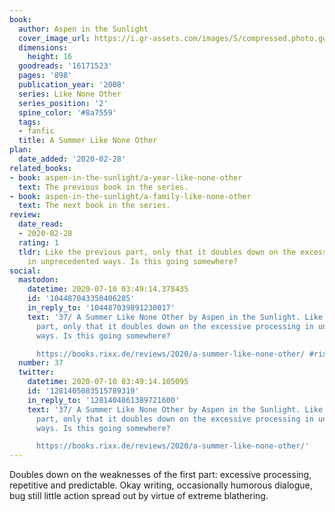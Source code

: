 ```yaml
---
book:
  author: Aspen in the Sunlight
  cover_image_url: https://i.gr-assets.com/images/S/compressed.photo.goodreads.com/books/1416158403l/16171523.jpg
  dimensions:
    height: 16
  goodreads: '16171523'
  pages: '898'
  publication_year: '2008'
  series: Like None Other
  series_position: '2'
  spine_color: '#8a7559'
  tags:
  - fanfic
  title: A Summer Like None Other
plan:
  date_added: '2020-02-28'
related_books:
- book: aspen-in-the-sunlight/a-year-like-none-other
  text: The previous book in the series.
- book: aspen-in-the-sunlight/a-family-like-none-other
  text: The next book in the series.
review:
  date_read:
  - 2020-02-28
  rating: 1
  tldr: Like the previous part, only that it doubles down on the excessive processing
    in unprecedented ways. Is this going somewhere?
social:
  mastodon:
    datetime: 2020-07-10 03:49:14.378435
    id: '104487043350406285'
    in_reply_to: '104487039891230017'
    text: '37/ A Summer Like None Other by Aspen in the Sunlight. Like the previous
      part, only that it doubles down on the excessive processing in unprecedented
      ways. Is this going somewhere?

      https://books.rixx.de/reviews/2020/a-summer-like-none-other/ #rixxReads'
  number: 37
  twitter:
    datetime: 2020-07-10 03:49:14.105095
    id: '1281405083515789319'
    in_reply_to: '1281404861389721600'
    text: '37/ A Summer Like None Other by Aspen in the Sunlight. Like the previous
      part, only that it doubles down on the excessive processing in unprecedented
      ways. Is this going somewhere?

      https://books.rixx.de/reviews/2020/a-summer-like-none-other/'
---
```


Doubles down on the weaknesses of the first part: excessive processing, repetitive and predictable. Okay writing, occasionally humorous dialogue, bug still little action spread out by virtue of extreme blathering.
